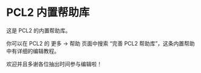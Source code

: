 # PCL2 内置帮助库
这是 PCL2 的内置帮助库。

你可以在 PCL2 的 更多 → 帮助 页面中搜索 “完善 PCL2 帮助库”，这条内置帮助中有详细的编辑教程。

欢迎并且多谢各位抽出时间参与编辑啦！
